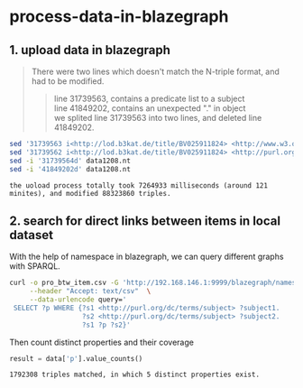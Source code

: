 # process-data-in-blazegraph
## 1. upload data in blazegraph 
>There were two lines which doesn't match the N-triple format, and had to be modified. <br>
>> line 31739563, contains a predicate list to a subject<br>
>> line 41849202, contains an unexpected "." in object<br>
>we splited line 31739563 into two lines, and deleted line 41849202.<br> 
```Bash
sed '31739563 i<http://lod.b3kat.de/title/BV025911824> <http://www.w3.org/1999/02/22-rdf-syntax-ns#type> <http://purl.org/ontology/bibo/Book> .' -i data1208.nt
sed '31739562 i<http://lod.b3kat.de/title/BV025911824> <http://purl.org/dc/terms/subject> <http://d-nb.info/gnd/4025243-7> .' -i data1208.nt
sed -i '31739564d' data1208.nt
sed -i '41849202d' data1208.nt
```
`the uoload process totally took 7264933 milliseconds (around 121 minites), and modified 88323860 triples.`

## 2. search for direct links between items in local dataset
With the help of namespace in blazegraph, we can query different graphs with SPARQL. 
```Bash
curl -o pro_btw_item.csv -G 'http://192.168.146.1:9999/blazegraph/namespace/data00/sparql' \
     --header "Accept: text/csv"  \
     --data-urlencode query='
 SELECT ?p WHERE {?s1 <http://purl.org/dc/terms/subject> ?subject1.
                  ?s2 <http://purl.org/dc/terms/subject> ?subject2.
                  ?s1 ?p ?s2}'
```
Then count distinct properties and their coverage 
```Python
result = data['p'].value_counts()
```
`1792308 triples matched, in which 5 distinct properties exist.  `
